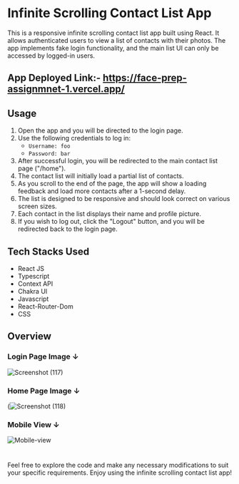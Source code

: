 # Infinite Scrolling Contact List App

This is a responsive infinite scrolling contact list app built using React. It allows authenticated users to view a list of contacts with their photos. The app implements fake login functionality, and the main list UI can only be accessed by logged-in users. 

## App Deployed Link:- https://face-prep-assignmnet-1.vercel.app/

## Usage

1. Open the app and you will be directed to the login page.
2. Use the following credentials to log in: 
   - `Username: foo`
   - `Password: bar`
3. After successful login, you will be redirected to the main contact list page ("/home").
4. The contact list will initially load a partial list of contacts.
5. As you scroll to the end of the page, the app will show a loading feedback and load more contacts after a 1-second delay.
6. The list is designed to be responsive and should look correct on various screen sizes.
7. Each contact in the list displays their name and profile picture.
8. If you wish to log out, click the "Logout" button, and you will be redirected back to the login page.

## Tech Stacks Used
- React JS
- Typescript 
- Context API
- Chakra UI
- Javascript
- React-Router-Dom
- CSS

## Overview
### Login Page Image ↓
![Screenshot (117)](https://github.com/satan7549/face-prep-assignmnet-1/assets/107472942/cadffed8-805e-441a-82d6-21d6e25b2e39)

### Home Page Image ↓
(![Screenshot (118)](https://github.com/satan7549/face-prep-assignmnet-1/assets/107472942/01658d7a-0296-4532-af7d-59a7dd1f9f50)

### Mobile View ↓
![Mobile-view](https://github.com/satan7549/face-prep-assignmnet-1/assets/107472942/48185aa2-60c3-45a7-8a0a-990b0831e845)


#
  
Feel free to explore the code and make any necessary modifications to suit your specific requirements. Enjoy using the infinite scrolling contact list app!
